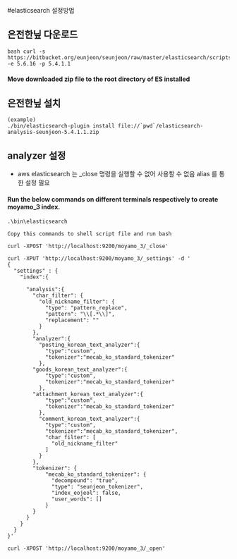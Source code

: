 #elasticsearch 설정방법

## 은전한닢 다운로드
```aidl
bash curl -s https://bitbucket.org/eunjeon/seunjeon/raw/master/elasticsearch/scripts/downloader.sh -e 5.6.16 -p 5.4.1.1
```
#### Move downloaded zip file to the root directory of ES installed

## 은전한닢 설치
```run the below command on the root directory of ES
(example) 
./bin/elasticsearch-plugin install file://`pwd`/elasticsearch-analysis-seunjeon-5.4.1.1.zip
```

## analyzer 설정

- aws elasticsearch 는 _close 명령을 실행할 수 없어 사용할 수 없음 alias 를 통한 설정 필요

#### Run the below commands on different terminals respectively to create moyamo_3 index.
```
.\bin\elasticsearch
```

``` Copy this commands to shell script file and run bash ```

```
curl -XPOST 'http://localhost:9200/moyamo_3/_close'

curl -XPUT 'http://localhost:9200/moyamo_3/_settings' -d '
{
  "settings" : {
    "index":{
      
      "analysis":{
        "char_filter": {
          "old_nickname_filter": {
            "type": "pattern_replace",
            "pattern": "\\[.*\\]",
            "replacement": ""
          }
        },
        "analyzer":{
          "posting_korean_text_analyzer":{
            "type":"custom",
            "tokenizer":"mecab_ko_standard_tokenizer"
          },
        "goods_korean_text_analyzer":{
            "type":"custom",
            "tokenizer":"mecab_ko_standard_tokenizer"
          },
        "attachment_korean_text_analyzer":{
            "type":"custom",
            "tokenizer":"mecab_ko_standard_tokenizer"
          },
          "comment_korean_text_analyzer":{
            "type":"custom",
            "tokenizer":"mecab_ko_standard_tokenizer",
            "char_filter": [
              "old_nickname_filter"
            ]
          }
        },
        "tokenizer": {
            "mecab_ko_standard_tokenizer": {
              "decompound": "true",
              "type": "seunjeon_tokenizer",
              "index_eojeol": false,
              "user_words": []
            }
        }
      }
    }
  }
}'

curl -XPOST 'http://localhost:9200/moyamo_3/_open'

```

